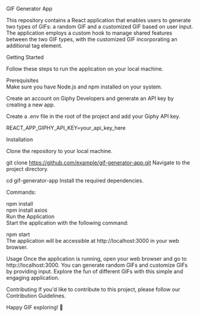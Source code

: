 GIF Generator App 

This repository contains a React application that enables users to generate two types of GIFs: a random GIF and a customized GIF based on user input. The application employs a custom hook to manage shared features between the two GIF types, with the customized GIF incorporating an additional tag element.

Getting Started

Follow these steps to run the application on your local machine.

Prerequisites                                              
Make sure you have Node.js and npm installed on your system.

Create an account on Giphy Developers and generate an API key by creating a new app.

Create a .env file in the root of the project and add your Giphy API key.

REACT_APP_GIPHY_API_KEY=your_api_key_here

Installation

Clone the repository to your local machine.

git clone https://github.com/example/gif-generator-app.git
Navigate to the project directory.


cd gif-generator-app
Install the required dependencies.

Commands:

npm install                
npm install axios                    
Run the Application                  
Start the application with the following command:          

npm start                              
The application will be accessible at http://localhost:3000 in your web browser.

Usage
Once the application is running, open your web browser and go to http://localhost:3000. You can generate random GIFs and customize GIFs by providing input. Explore the fun of different GIFs with this simple and engaging application.

Contributing
If you'd like to contribute to this project, please follow our Contribution Guidelines.


Happy GIF exploring! 🚀
